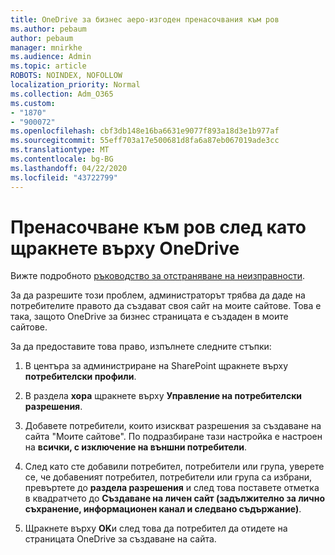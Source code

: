 ```yaml
---
title: OneDrive за бизнес аеро-изгоден пренасочвания към ров
ms.author: pebaum
author: pebaum
manager: mnirkhe
ms.audience: Admin
ms.topic: article
ROBOTS: NOINDEX, NOFOLLOW
localization_priority: Normal
ms.collection: Adm_O365
ms.custom:
- "1870"
- "900072"
ms.openlocfilehash: cbf3db148e16ba6631e9077f893a18d3e1b977af
ms.sourcegitcommit: 55eff703a17e500681d8fa6a87eb067019ade3cc
ms.translationtype: MT
ms.contentlocale: bg-BG
ms.lasthandoff: 04/22/2020
ms.locfileid: "43722799"
---
```

# <a name="redirected-to-delve-after-you-click-onedrive"></a>Пренасочване към ров след като щракнете върху OneDrive

Вижте подробното [ръководство за отстраняване на неизправности](https://docs.microsoft.com/sharepoint/support/sites/troubleshooting-guide-for-sites-stopped-at-provisioning).

За да разрешите този проблем, администраторът трябва да даде на потребителите правото да създават своя сайт на моите сайтове. Това е така, защото OneDrive за бизнес страницата е създаден в моите сайтове.

За да предоставите това право, изпълнете следните стъпки:

1. В центъра за администриране на SharePoint щракнете върху **потребителски профили**.

2. В раздела **хора** щракнете върху **Управление на потребителски разрешения**.

3. Добавете потребители, които изискват разрешения за създаване на сайта "Моите сайтове". По подразбиране тази настройка е настроен на **всички, с изключение на външни потребители**.

4. След като сте добавили потребител, потребители или група, уверете се, че добавеният потребител, потребители или група са избрани, превъртете до **раздела разрешения** и след това поставете отметка в квадратчето до **Създаване на личен сайт (задължително за лично съхранение, информационен канал и следвано съдържание)**.

5. Щракнете върху **OK**и след това да потребител да отидете на страницата OneDrive за създаване на сайта.
